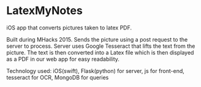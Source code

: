 # LatexMyNotes
iOS app that converts pictures taken to latex PDF. 

Built during MHacks 2015.
Sends the picture using a post request to the server to process.
Server uses Google Tesseract that lifts the text from the picture.
The text is then converted into a Latex file which is then displayed 
as a PDF in our web app for easy readability.

Technology used: iOS(swift), Flask(python) for server, js for front-end, tesseract for OCR, MongoDB for queries


